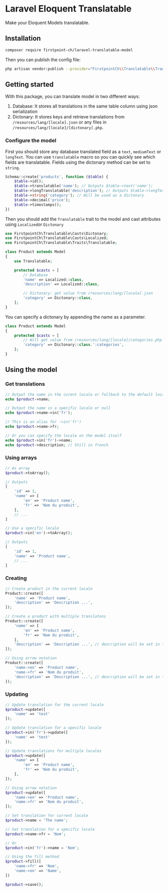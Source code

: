 # Laravel Eloquent Translatable

Make your Eloquent Models translatable.

## Installation

```bash
composer require firstpoint-ch/laravel-translatable-model
```

Then you can publish the config file:

```bash
php artisan vendor:publish --provider="FirstpointCh\\Translatable\\TranslatableServiceProvider"
```

## Getting started

With this package, you can translate model in two different ways:

1. Database: It stores all translations in the same table column using json serialization
2. Dictonary: It stores keys and retrieve translations from ```/resources/lang/[locale].json``` or any files in ```/resources/lang/[locale]/[dictonary].php```.

### Configure the model

First you should store any database translated field as a ```text```, ```mediumText``` or ```longText```. You can use ```translatable``` macro so you can quickly see which fields are translatable. Fields using the dictonary method can be set to ```string```.

```php
Schema::create('products', function ($table) {
    $table->id();
    $table->translatable('name'); // Outputs $table->text('name');
    $table->longTranslatable('description'); // Outputs $table->longText('description');
    $table->string('category'); // Will be used as a dictonary
    $table->decimal('price');
    $table->timestamps();
})
```

Then you should add the ```Translatable``` trait to the model and cast attributes using ```Localized```or ```Dictonary```

```php
use FirstpointCh\Translatable\Casts\Dictonary;
use FirstpointCh\Translatable\Casts\Localized;
use FirstpointCh\Translatable\Traits\Translatable;

class Product extends Model
{
    use Translatable;

    protected $casts = [
        // Database
        'name' => Localized::class,
        'description' => Localized::class,

        // Dictonary: get value from /resources/lang/[locale].json
        'category' => Dictonary::class,
    ];
}
```

You can specify a dictonary by appending the name as a parameter.

```php
class Product extends Model
{
    protected $casts = [
        // Will get value from /resources/lang/[locale]/categories.php
        'category' => Dictonary::class.':categories',
    ];
}
```

## Using the model

### Get translations

```php
// Output the name in the curent locale or fallback to the default locale
echo $product->name;

// Output the name in a specific locale or null
echo $product->name->in('fr');

// This is an alias for ->in('fr')
echo $product->name->fr;

// Or you can specify the locale on the model itself
echo $product->in('fr')->name;
echo $product->description; // Still in french
```

### Using arrays

```php
// As array
$product->toArray();

// Outputs
[
    'id' => 1,
    'name' => [
        'en' => 'Product name',
        'fr' => 'Nom du produit',
    ],
    // ...
]

// Use a specific locale
$product->in('en')->toArray();

// Outputs
[
    'id' => 1,
    'name' => 'Product name',
    // ...
]
```

### Creating

```php
// Create product in the current locale
Product::create([
    'name' => 'Product name',
    'description' => 'Description ...',
]);

// Create a product with multiple translatons
Product::create([
    'name' => [
        'en' => 'Product name',
        'fr' => 'Nom du produit',
    ],
    'description' => 'Description ...', // description will be set in the current locale only
]);

// Using arrow notation
Product::create([
    'name->en' => 'Product name',
    'name->fr' => 'Nom du produit',
    'description' => 'Description ...', // description will be set in the current locale only
]);
```

### Updating

```php
// Update translation for the current locale
$product->update([
    'name' => 'test'
]);

// Update translation for a specific locale
$product->in('fr')->update([
    'name' => 'test'
]);

// Update translations for multiple locales
$product->update([
    'name' => [
        'en' => 'Product name',
        'fr' => 'Nom du produit',
    ],
]);

// Using arrow notation
$product->update([
    'name->en' => 'Product name',
    'name->fr' => 'Nom du produit',
]);

// Set translation for current locale
$product->name = 'The name';

// Set translation for a specific locale
$product->name->fr = 'Nom';

// Or
$product->in('fr')->name = 'Nom';

// Using the fill method
$product->fill([
    'name->fr' => 'Nom',
    'name->en' => 'Name',
])

$product->save();
```
